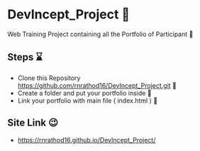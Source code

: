 # DevIncept_Project :fallen_leaf:
Web Training Project containing all the Portfolio of Participant :seedling:

## Steps :hourglass:
-  Clone this Repository https://github.com/rnrathod16/DevIncept_Project.git  :wind_chime:
-  Create a folder and put your portfolio inside :balloon:
-  Link your portfolio with main file ( index.html ) :palm_tree:

## Site Link :wink:
- https://rnrathod16.github.io/DevIncept_Project/
